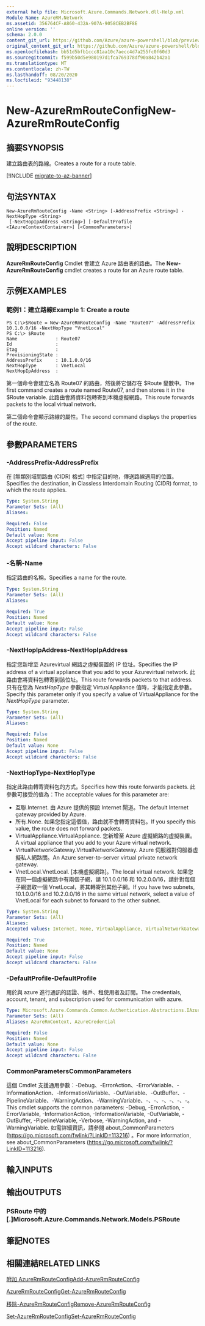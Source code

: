 ```yaml
---
external help file: Microsoft.Azure.Commands.Network.dll-Help.xml
Module Name: AzureRM.Network
ms.assetid: 356764CF-A860-432A-907A-9058CEB2BF8E
online version: ''
schema: 2.0.0
content_git_url: https://github.com/Azure/azure-powershell/blob/preview/src/ResourceManager/Network/Commands.Network/help/New-AzureRmRouteConfig.md
original_content_git_url: https://github.com/Azure/azure-powershell/blob/preview/src/ResourceManager/Network/Commands.Network/help/New-AzureRmRouteConfig.md
ms.openlocfilehash: bb51d5bfb1ccc81aa10c7aecc4d7a255fc0f60d3
ms.sourcegitcommit: f599b50d5e980197d1fca769378df90a842b42a1
ms.translationtype: MT
ms.contentlocale: zh-TW
ms.lasthandoff: 08/20/2020
ms.locfileid: "93448138"
---
```

# <span data-ttu-id="db4a3-101">New-AzureRmRouteConfig</span><span class="sxs-lookup"><span data-stu-id="db4a3-101">New-AzureRmRouteConfig</span></span>

## <span data-ttu-id="db4a3-102">摘要</span><span class="sxs-lookup"><span data-stu-id="db4a3-102">SYNOPSIS</span></span>
<span data-ttu-id="db4a3-103">建立路由表的路線。</span><span class="sxs-lookup"><span data-stu-id="db4a3-103">Creates a route for a route table.</span></span>

[!INCLUDE [migrate-to-az-banner](../../includes/migrate-to-az-banner.md)]

## <span data-ttu-id="db4a3-104">句法</span><span class="sxs-lookup"><span data-stu-id="db4a3-104">SYNTAX</span></span>

```
New-AzureRmRouteConfig -Name <String> [-AddressPrefix <String>] -NextHopType <String>
 [-NextHopIpAddress <String>] [-DefaultProfile <IAzureContextContainer>] [<CommonParameters>]
```

## <span data-ttu-id="db4a3-105">說明</span><span class="sxs-lookup"><span data-stu-id="db4a3-105">DESCRIPTION</span></span>
<span data-ttu-id="db4a3-106">**AzureRmRouteConfig** Cmdlet 會建立 Azure 路由表的路由。</span><span class="sxs-lookup"><span data-stu-id="db4a3-106">The **New-AzureRmRouteConfig** cmdlet creates a route for an Azure route table.</span></span>

## <span data-ttu-id="db4a3-107">示例</span><span class="sxs-lookup"><span data-stu-id="db4a3-107">EXAMPLES</span></span>

### <span data-ttu-id="db4a3-108">範例1：建立路線</span><span class="sxs-lookup"><span data-stu-id="db4a3-108">Example 1: Create a route</span></span>
```
PS C:\>$Route = New-AzureRmRouteConfig -Name "Route07" -AddressPrefix 10.1.0.0/16 -NextHopType "VnetLocal"
PS C:\> $Route
Name              : Route07
Id                : 
Etag              : 
ProvisioningState : 
AddressPrefix     : 10.1.0.0/16
NextHopType       : VnetLocal
NextHopIpAddress  :
```

<span data-ttu-id="db4a3-109">第一個命令會建立名為 Route07 的路由，然後將它儲存在 $Route 變數中。</span><span class="sxs-lookup"><span data-stu-id="db4a3-109">The first command creates a route named Route07, and then stores it in the $Route variable.</span></span>
<span data-ttu-id="db4a3-110">此路由會將資料包轉寄到本機虛擬網路。</span><span class="sxs-lookup"><span data-stu-id="db4a3-110">This route forwards packets to the local virtual network.</span></span>

<span data-ttu-id="db4a3-111">第二個命令會顯示路線的屬性。</span><span class="sxs-lookup"><span data-stu-id="db4a3-111">The second command displays the properties of the route.</span></span>

## <span data-ttu-id="db4a3-112">參數</span><span class="sxs-lookup"><span data-stu-id="db4a3-112">PARAMETERS</span></span>

### <span data-ttu-id="db4a3-113">-AddressPrefix</span><span class="sxs-lookup"><span data-stu-id="db4a3-113">-AddressPrefix</span></span>
<span data-ttu-id="db4a3-114">在 [無類別域間路由 (CIDR) 格式] 中指定目的地，傳送路線適用的位置。</span><span class="sxs-lookup"><span data-stu-id="db4a3-114">Specifies the destination, in Classless Interdomain Routing (CIDR) format, to which the route applies.</span></span>

```yaml
Type: System.String
Parameter Sets: (All)
Aliases: 

Required: False
Position: Named
Default value: None
Accept pipeline input: False
Accept wildcard characters: False
```

### <span data-ttu-id="db4a3-115">-名稱</span><span class="sxs-lookup"><span data-stu-id="db4a3-115">-Name</span></span>
<span data-ttu-id="db4a3-116">指定路由的名稱。</span><span class="sxs-lookup"><span data-stu-id="db4a3-116">Specifies a name for the route.</span></span>

```yaml
Type: System.String
Parameter Sets: (All)
Aliases: 

Required: True
Position: Named
Default value: None
Accept pipeline input: False
Accept wildcard characters: False
```

### <span data-ttu-id="db4a3-117">-NextHopIpAddress</span><span class="sxs-lookup"><span data-stu-id="db4a3-117">-NextHopIpAddress</span></span>
<span data-ttu-id="db4a3-118">指定您新增至 Azurevirtual 網路之虛擬裝置的 IP 位址。</span><span class="sxs-lookup"><span data-stu-id="db4a3-118">Specifies the IP address of a virtual appliance that you add to your Azurevirtual network.</span></span>
<span data-ttu-id="db4a3-119">此路由會將資料包轉寄到該位址。</span><span class="sxs-lookup"><span data-stu-id="db4a3-119">This route forwards packets to that address.</span></span>
<span data-ttu-id="db4a3-120">只有在您為 *NextHopType* 參數指定 VirtualAppliance 值時，才能指定此參數。</span><span class="sxs-lookup"><span data-stu-id="db4a3-120">Specify this parameter only if you specify a value of VirtualAppliance for the *NextHopType* parameter.</span></span>

```yaml
Type: System.String
Parameter Sets: (All)
Aliases: 

Required: False
Position: Named
Default value: None
Accept pipeline input: False
Accept wildcard characters: False
```

### <span data-ttu-id="db4a3-121">-NextHopType</span><span class="sxs-lookup"><span data-stu-id="db4a3-121">-NextHopType</span></span>
<span data-ttu-id="db4a3-122">指定此路由轉寄資料包的方式。</span><span class="sxs-lookup"><span data-stu-id="db4a3-122">Specifies how this route forwards packets.</span></span>
<span data-ttu-id="db4a3-123">此參數可接受的值為：</span><span class="sxs-lookup"><span data-stu-id="db4a3-123">The acceptable values for this parameter are:</span></span>

- <span data-ttu-id="db4a3-124">互聯.</span><span class="sxs-lookup"><span data-stu-id="db4a3-124">Internet.</span></span>
<span data-ttu-id="db4a3-125">由 Azure 提供的預設 Internet 閘道。</span><span class="sxs-lookup"><span data-stu-id="db4a3-125">The default Internet gateway provided by Azure.</span></span> 
- <span data-ttu-id="db4a3-126">所有.</span><span class="sxs-lookup"><span data-stu-id="db4a3-126">None.</span></span>
<span data-ttu-id="db4a3-127">如果您指定這個值，路由就不會轉寄資料包。</span><span class="sxs-lookup"><span data-stu-id="db4a3-127">If you specify this value, the route does not forward packets.</span></span> 
- <span data-ttu-id="db4a3-128">VirtualAppliance.</span><span class="sxs-lookup"><span data-stu-id="db4a3-128">VirtualAppliance.</span></span>
<span data-ttu-id="db4a3-129">您新增至 Azure 虛擬網路的虛擬裝置。</span><span class="sxs-lookup"><span data-stu-id="db4a3-129">A virtual appliance that you add to your Azure virtual network.</span></span> 
- <span data-ttu-id="db4a3-130">VirtualNetworkGateway.</span><span class="sxs-lookup"><span data-stu-id="db4a3-130">VirtualNetworkGateway.</span></span>
<span data-ttu-id="db4a3-131">Azure 伺服器對伺服器虛擬私人網路關。</span><span class="sxs-lookup"><span data-stu-id="db4a3-131">An Azure server-to-server virtual private network gateway.</span></span> 
- <span data-ttu-id="db4a3-132">VnetLocal.</span><span class="sxs-lookup"><span data-stu-id="db4a3-132">VnetLocal.</span></span>
<span data-ttu-id="db4a3-133">[本機虛擬網路]。</span><span class="sxs-lookup"><span data-stu-id="db4a3-133">The local virtual network.</span></span>
<span data-ttu-id="db4a3-134">如果您在同一個虛擬網路中有兩個子網，請 10.1.0.0/16 和 10.2.0.0/16，請針對每個子網選取一個 VnetLocal，將其轉寄到其他子網。</span><span class="sxs-lookup"><span data-stu-id="db4a3-134">If you have two subnets, 10.1.0.0/16 and 10.2.0.0/16 in the same virtual network, select a value of VnetLocal for each subnet to forward to the other subnet.</span></span>

```yaml
Type: System.String
Parameter Sets: (All)
Aliases: 
Accepted values: Internet, None, VirtualAppliance, VirtualNetworkGateway, VnetLocal

Required: True
Position: Named
Default value: None
Accept pipeline input: False
Accept wildcard characters: False
```

### <span data-ttu-id="db4a3-135">-DefaultProfile</span><span class="sxs-lookup"><span data-stu-id="db4a3-135">-DefaultProfile</span></span>
<span data-ttu-id="db4a3-136">用於與 azure 進行通訊的認證、帳戶、租使用者及訂閱。</span><span class="sxs-lookup"><span data-stu-id="db4a3-136">The credentials, account, tenant, and subscription used for communication with azure.</span></span>

```yaml
Type: Microsoft.Azure.Commands.Common.Authentication.Abstractions.IAzureContextContainer
Parameter Sets: (All)
Aliases: AzureRmContext, AzureCredential

Required: False
Position: Named
Default value: None
Accept pipeline input: False
Accept wildcard characters: False
```

### <span data-ttu-id="db4a3-137">CommonParameters</span><span class="sxs-lookup"><span data-stu-id="db4a3-137">CommonParameters</span></span>
<span data-ttu-id="db4a3-138">這個 Cmdlet 支援通用參數：-Debug、-ErrorAction、-ErrorVariable、-InformationAction、-InformationVariable、-OutVariable、-OutBuffer、-PipelineVariable、-WarningAction、-WarningVariable、-、-、-、-、-、-。</span><span class="sxs-lookup"><span data-stu-id="db4a3-138">This cmdlet supports the common parameters: -Debug, -ErrorAction, -ErrorVariable, -InformationAction, -InformationVariable, -OutVariable, -OutBuffer, -PipelineVariable, -Verbose, -WarningAction, and -WarningVariable.</span></span> <span data-ttu-id="db4a3-139">如需詳細資訊，請參閱 about_CommonParameters (https://go.microsoft.com/fwlink/?LinkID=113216) 。</span><span class="sxs-lookup"><span data-stu-id="db4a3-139">For more information, see about_CommonParameters (https://go.microsoft.com/fwlink/?LinkID=113216).</span></span>

## <span data-ttu-id="db4a3-140">輸入</span><span class="sxs-lookup"><span data-stu-id="db4a3-140">INPUTS</span></span>

## <span data-ttu-id="db4a3-141">輸出</span><span class="sxs-lookup"><span data-stu-id="db4a3-141">OUTPUTS</span></span>

### <span data-ttu-id="db4a3-142">PSRoute 中的 [.]</span><span class="sxs-lookup"><span data-stu-id="db4a3-142">Microsoft.Azure.Commands.Network.Models.PSRoute</span></span>

## <span data-ttu-id="db4a3-143">筆記</span><span class="sxs-lookup"><span data-stu-id="db4a3-143">NOTES</span></span>

## <span data-ttu-id="db4a3-144">相關連結</span><span class="sxs-lookup"><span data-stu-id="db4a3-144">RELATED LINKS</span></span>

[<span data-ttu-id="db4a3-145">附加 AzureRmRouteConfig</span><span class="sxs-lookup"><span data-stu-id="db4a3-145">Add-AzureRmRouteConfig</span></span>](./Add-AzureRmRouteConfig.md)

[<span data-ttu-id="db4a3-146">AzureRmRouteConfig</span><span class="sxs-lookup"><span data-stu-id="db4a3-146">Get-AzureRmRouteConfig</span></span>](./Get-AzureRmRouteConfig.md)

[<span data-ttu-id="db4a3-147">移除-AzureRmRouteConfig</span><span class="sxs-lookup"><span data-stu-id="db4a3-147">Remove-AzureRmRouteConfig</span></span>](./Remove-AzureRmRouteConfig.md)

[<span data-ttu-id="db4a3-148">Set-AzureRmRouteConfig</span><span class="sxs-lookup"><span data-stu-id="db4a3-148">Set-AzureRmRouteConfig</span></span>](./Set-AzureRmRouteConfig.md)


